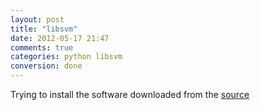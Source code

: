 ```yaml
---
layout: post
title: "libsvm"
date: 2012-05-17 21:47
comments: true
categories: python libsvm
conversion: done
---
```


Trying to install the software downloaded from the [source](http://www.csie.ntu.edu.tw/~cjlin/libsvm/)

